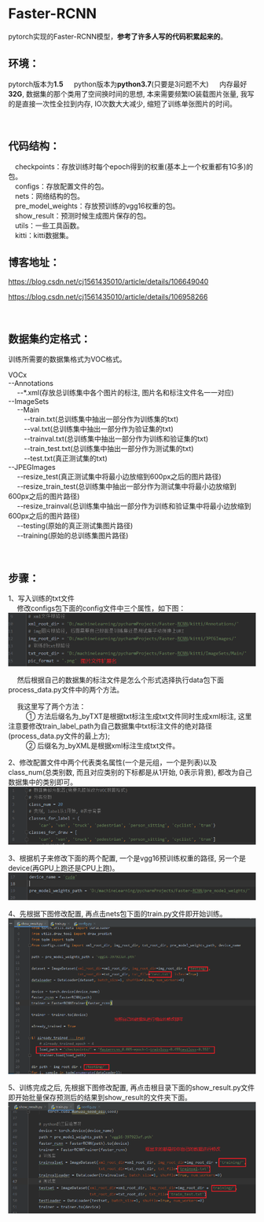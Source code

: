 # Faster-RCNN
pytorch实现的Faster-RCNN模型，**参考了许多人写的代码积累起来的**。

## 环境：
pytorch版本为**1.5**   &ensp;&ensp;
python版本为**python3.7**(只要是3问题不大)  &ensp;&ensp;
内存最好**32G**, 数据集的那个类用了空间换时间的思想, 本来需要频繁IO装载图片张量, 我写的是直接一次性全拉到内存, IO次数大大减少, 缩短了训练单张图片的时间。

<br>

## 代码结构：
&ensp;&ensp;checkpoints：存放训练时每个epoch得到的权重(基本上一个权重都有1G多)的包。  <br>
&ensp;&ensp;configs：存放配置文件的包。 <br>
&ensp;&ensp;nets：网络结构的包。  <br>
&ensp;&ensp;pre_model_weights：存放预训练的vgg16权重的包。  <br>
&ensp;&ensp;show_result：预测时候生成图片保存的包。 <br>
&ensp;&ensp;utils：一些工具函数。 <br>
&ensp;&ensp;kitti：kitti数据集。  <br>

## 博客地址：
<a href="https://blog.csdn.net/cj1561435010/article/details/106649040">https://blog.csdn.net/cj1561435010/article/details/106649040</a> <br>

<a href="https://blog.csdn.net/cj1561435010/article/details/106958266">https://blog.csdn.net/cj1561435010/article/details/106958266</a> <br>

<br>

## 数据集约定格式：  <br>
训练所需要的数据集格式为VOC格式。 <br>

VOCx  <br>
--Annotations <br>
&ensp;&ensp;  --*.xml(存放总训练集中各个图片的标注, 图片名和标注文件名一一对应)  <br>
--ImageSets <br>
&ensp;&ensp;  --Main  <br>
&ensp;&ensp;&ensp;&ensp;    --train.txt(总训练集中抽出一部分作为训练集的txt)  <br>
&ensp;&ensp;&ensp;&ensp;    --val.txt(总训练集中抽出一部分作为验证集的txt)  <br>
&ensp;&ensp;&ensp;&ensp;    --trainval.txt(总训练集中抽出一部分作为训练和验证集的txt)  <br>
&ensp;&ensp;&ensp;&ensp;    --train_test.txt(总训练集中抽出一部分作为测试集的txt) <br>
&ensp;&ensp;&ensp;&ensp;    --test.txt(真正测试集的txt) <br>
--JPEGImages  <br>
&ensp;&ensp;  --resize_test(真正测试集中将最小边放缩到600px之后的图片路径)  <br>
&ensp;&ensp;  --resize_train_test(总训练集中抽出一部分作为测试集中将最小边放缩到600px之后的图片路径)  <br>
&ensp;&ensp;  --resize_trainval(总训练集中抽出一部分作为训练和验证集中将最小边放缩到600px之后的图片路径) <br>
&ensp;&ensp;  --testing(原始的真正测试集图片路径) <br>
&ensp;&ensp;  --training(原始的总训练集图片路径) <br>
  
<br>
  
## 步骤： <br>
1、写入训练的txt文件  <br>
&ensp;&ensp; 修改configs包下面的config文件中三个属性，如下图： <br>
![image](https://github.com/xiguanlezz/Faster-RCNN/blob/master/img_for_readme/img1.png)


&ensp;&ensp; 然后根据自己的数据集的标注文件是怎么个形式选择执行data包下面process_data.py文件中的两个方法。  <br>

&ensp;&ensp; 我这里写了两个方法：  <br>
&ensp;&ensp; &ensp;&ensp; ① 方法后缀名为_byTXT是根据txt标注生成txt文件同时生成xml标注, 这里注意要修改train_label_path为自己数据集中txt标注文件的绝对路径(process_data.py文件的最上方); <br> 
&ensp;&ensp; &ensp;&ensp; ② 后缀名为_byXML是根据xml标注生成txt文件。  <br>

2、修改配置文件中两个代表类名属性(一个是元组，一个是列表)以及class_num(总类别数, 而且对应类别的下标都是从1开始, 0表示背景), 都改为自己数据集中的类别即可。 <br>
![image](https://github.com/xiguanlezz/Faster-RCNN/blob/master/img_for_readme/img2.png)

3、根据机子来修改下面的两个配置, 一个是vgg16预训练权重的路径, 另一个是device(再GPU上跑还是CPU上跑)。  <br>
![image](https://github.com/xiguanlezz/Faster-RCNN/blob/master/img_for_readme/img3.png)

4、先根据下图修改配置, 再点击nets包下面的train.py文件即开始训练。  <br>
![image](https://github.com/xiguanlezz/Faster-RCNN/blob/master/img_for_readme/img4.png)


5、训练完成之后, 先根据下图修改配置, 再点击根目录下面的show_result.py文件即开始批量保存预测后的结果到show_result的文件夹下面。  <br>
![image](https://github.com/xiguanlezz/Faster-RCNN/blob/master/img_for_readme/img5.png)










  
  
